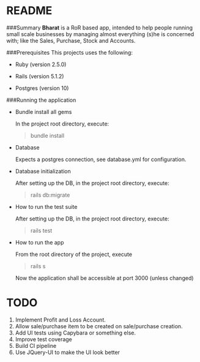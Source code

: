 # README

###Summary
<b>Bharat</b> is a RoR based app, intended to help people running small scale businesses by managing almost everything 
(s)he is concerned with; like the Sales, Purchase, Stock and Accounts. 

###Prerequisites
This projects uses the following:

* Ruby (version 2.5.0)

* Rails (version 5.1.2)

* Postgres (version 10)

###Running the application
* Bundle install all gems

    In the project root directory, execute:
    > bundle install


* Database

    Expects a postgres connection, see database.yml for configuration. 

* Database initialization

    After setting up the DB, in the project root directory, execute:

    > rails db:migrate

* How to run the test suite

    After setting up the DB, in the project root directory, execute:

    > rails test

* How to run the app

    From the root directory of the project, execute
    > rails s

    Now the application shall be accessible at port 3000 (unless changed) 


# TODO
1. Implement Profit and Loss Account.
2. Allow sale/purchase item to be created on sale/purchase creation.
3. Add UI tests using Capybara or something else.
4. Improve test coverage
5. Build CI pipeline
6. Use JQuery-UI to make the UI look better